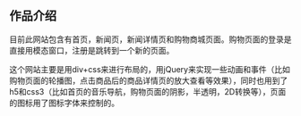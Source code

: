 ## 作品介绍
目前此网站包含有首页，新闻页，新闻详情页和购物商城页面。购物页面的登录是直接用模态窗口，注册是跳转到一个新的页面。

这个网站主要是用div+css来进行布局的，用jQuery来实现一些动画和事件（比如购物页面的轮播图，点击商品后的商品详情页的放大查看等效果），同时也用到了h5和css3（比如首页的音乐导航，购物页面的阴影，半透明，2D转换等），页面的图标用了图标字体来控制的。
